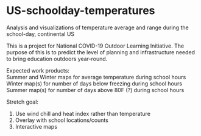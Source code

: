 # US-schoolday-temperatures
Analysis and visualizations of temperature average and range during the school-day, continental US

This is a project for National COVID-19 Outdoor Learning Initiative. The purpose of this is to predict the level of planning and infrastructure needed to bring education outdoors year-round.

Expected work products:    
Summer and Winter maps for average temperature during school hours     
Winter map(s) for number of days below freezing during school hours     
Summer map(s) for number of days above 80F (?) during school hours    


Stretch goal:      
1)	Use wind chill and heat index rather than temperature      
2)	Overlay with school locations/counts     
3)  Interactive maps     


